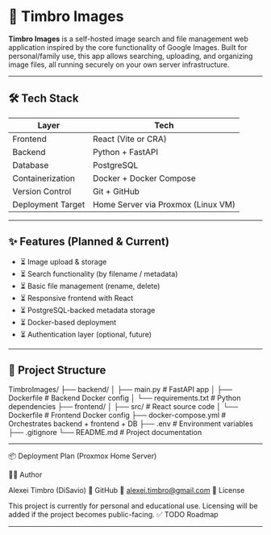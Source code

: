 # 📸 Timbro Images

**Timbro Images** is a self-hosted image search and file management web application inspired by the core functionality of Google Images. Built for personal/family use, this app allows searching, uploading, and organizing image files, all running securely on your own server infrastructure.

---

## 🛠️ Tech Stack

| Layer         | Tech                             |
|--------------|-----------------------------------|
| Frontend     | React (Vite or CRA)               |
| Backend      | Python + FastAPI                  |
| Database     | PostgreSQL                        |
| Containerization | Docker + Docker Compose     |
| Version Control | Git + GitHub                   |
| Deployment Target | Home Server via Proxmox (Linux VM) |

---

## ✨ Features (Planned & Current)

- ⏳ Image upload & storage
- ⏳ Search functionality (by filename / metadata)
- ⏳ Basic file management (rename, delete)
- ⏳ Responsive frontend with React
- ⏳ PostgreSQL-backed metadata storage
- ⏳ Docker-based deployment
- ⏳ Authentication layer (optional, future)

---

## 📁 Project Structure

TimbroImages/
├── backend/
│ ├── main.py # FastAPI app
│ ├── Dockerfile # Backend Docker config
│ └── requirements.txt # Python dependencies
├── frontend/
│ ├── src/ # React source code
│ └── Dockerfile # Frontend Docker config
├── docker-compose.yml # Orchestrates backend + frontend + DB
├── .env # Environment variables
├── .gitignore
└── README.md # Project documentation


---

📦 Deployment Plan (Proxmox Home Server)

🧑‍💻 Author

Alexei Timbro (DiSavio)
🔗 GitHub
📧 alexei.timbro@gmail.com
📄 License

This project is currently for personal and educational use. Licensing will be added if the project becomes public-facing.
✅ TODO Roadmap

---

